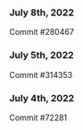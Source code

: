 ### July 8th, 2022

Commit #280467

### July 5th, 2022

Commit #314353


### July 4th, 2022

Commit #72281
